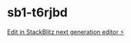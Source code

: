 # sb1-t6rjbd

[Edit in StackBlitz next generation editor ⚡️](https://stackblitz.com/~/github.com/Arris888/sb1-t6rjbd)